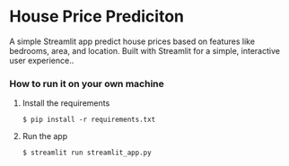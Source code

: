 # House Price Prediciton 

A simple Streamlit app predict house prices based on features like bedrooms, area, and location. Built with Streamlit for a simple, interactive user experience..


### How to run it on your own machine

1. Install the requirements

   ```
   $ pip install -r requirements.txt
   ```

2. Run the app

   ```
   $ streamlit run streamlit_app.py
   ```
